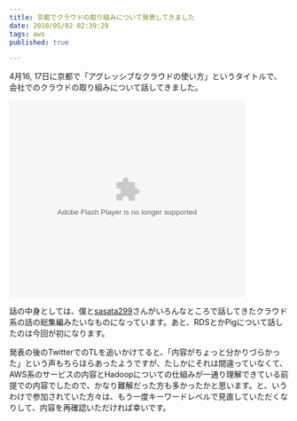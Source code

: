 ```yaml
---
title: 京都でクラウドの取り組みについて発表してきました
date: 2010/05/02 02:39:29
tags: aws
published: true

---
```


<p>4月16, 17日に京都で「アグレッシブなクラウドの使い方」というタイトルで、会社でのクラウドの取り組みについて話してきました。</p>

<div style="width:425px" id="__ss_3827098">
<object id="__sse3827098" width="425" height="355"><param name="movie" value="http://static.slidesharecdn.com/swf/ssplayer2.swf?doc=engineer-event-100417-kyoto-100423034302-phpapp02&stripped_title=engineer-event-in-kyoto-100417" /><param name="allowFullScreen" value="true"/><param name="allowScriptAccess" value="always"/><embed name="__sse3827098" src="http://static.slidesharecdn.com/swf/ssplayer2.swf?doc=engineer-event-100417-kyoto-100423034302-phpapp02&stripped_title=engineer-event-in-kyoto-100417" type="application/x-shockwave-flash" allowscriptaccess="always" allowfullscreen="true" width="425" height="355"></embed></object></div>


<p>話の中身としては、僕と<a href="http://blog.livedoor.jp/sasata299">sasata299</a>さんがいろんなところで話してきたクラウド系の話の総集編みたいなものになっています。あと、RDSとかPigについて話したのは今回が初になります。</p>

<p>発表の後のTwitterでのTLを追いかけてると、「内容がちょっと分かりづらかった」という声もちらほらあったようですが、たしかにそれは間違っていなくて、AWS系のサービスの内容とHadoopについての仕組みが一通り理解できている前提での内容でしたので、かなり難解だった方も多かったかと思います。と、いうわけで参加されていた方々は、もう一度キーワードレベルで見直していただくなりして、内容を再確認いただければ幸いです。</p>


